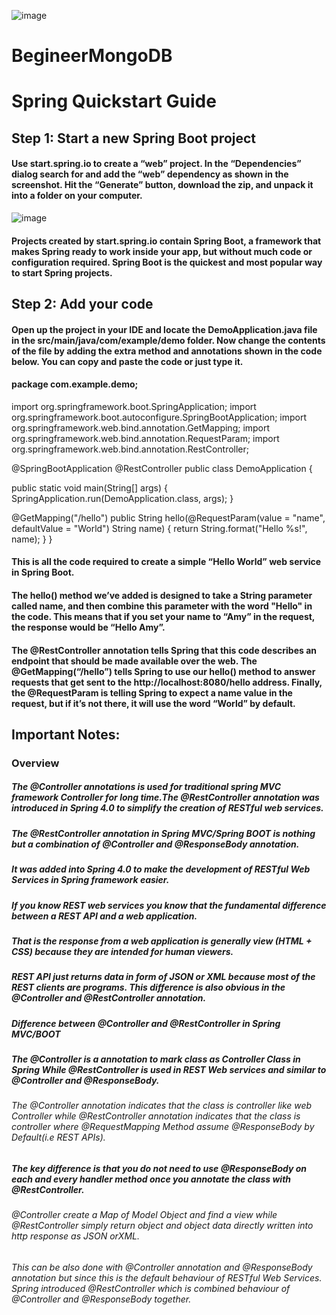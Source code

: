 ![image](https://user-images.githubusercontent.com/58394648/162635207-ea54a7d5-4c56-4cd3-b7ae-e2c440321613.png)

# BegineerMongoDB

# Spring Quickstart Guide

## Step 1: Start a new Spring Boot project
#### Use start.spring.io to create a “web” project. In the “Dependencies” dialog search for and add the “web” dependency as shown in the screenshot. Hit the “Generate” button, download the zip, and unpack it into a folder on your computer.

![image](https://user-images.githubusercontent.com/58394648/162635442-65d35252-18fe-4cf0-bee4-82efa08241ad.png)

#### Projects created by start.spring.io contain Spring Boot, a framework that makes Spring ready to work inside your app, but without much code or configuration required. Spring Boot is the quickest and most popular way to start Spring projects.

## Step 2: Add your code
#### Open up the project in your IDE and locate the DemoApplication.java file in the src/main/java/com/example/demo folder. Now change the contents of the file by adding the extra method and annotations shown in the code below. You can copy and paste the code or just type it.

#### package com.example.demo;

import org.springframework.boot.SpringApplication;
import org.springframework.boot.autoconfigure.SpringBootApplication;
import org.springframework.web.bind.annotation.GetMapping;
import org.springframework.web.bind.annotation.RequestParam;
import org.springframework.web.bind.annotation.RestController;

@SpringBootApplication
@RestController
public class DemoApplication {

public static void main(String[] args) {
SpringApplication.run(DemoApplication.class, args);
}

@GetMapping("/hello")
public String hello(@RequestParam(value = "name", defaultValue = "World") String name) {
return String.format("Hello %s!", name);
}
}

#### This is all the code required to create a simple “Hello World” web service in Spring Boot.

#### The hello() method we’ve added is designed to take a String parameter called name, and then combine this parameter with the word "Hello" in the code. This means that if you set your name to “Amy” in the request, the response would be “Hello Amy”.

#### The @RestController annotation tells Spring that this code describes an endpoint that should be made available over the web. The @GetMapping(“/hello”) tells Spring to use our hello() method to answer requests that get sent to the http://localhost:8080/hello address. Finally, the @RequestParam is telling Spring to expect a name value in the request, but if it’s not there, it will use the word “World” by default.

## Important Notes:

### Overview
##### The @Controller annotations is used for traditional spring MVC framework Controller for long time.The @RestController annotation was introduced in Spring 4.0 to simplify the creation of RESTful web services.
##### The @RestController annotation in Spring MVC/Spring BOOT is nothing but a combination of @Controller and @ResponseBody annotation.
##### It was added into Spring 4.0 to make the development of RESTful Web Services in Spring framework easier.
##### If you know REST web services you know that the fundamental difference between a REST API and a web application.
##### That is the response from a web application is generally view (HTML + CSS) because they are intended for human viewers.
##### REST API just returns data in form of JSON or XML because most of the REST clients are programs. This difference is also obvious in the @Controller and @RestController annotation.
##### Difference between @Controller and @RestController in Spring MVC/BOOT
##### The @Controller is a annotation to mark class as Controller Class in Spring While @RestController is used in REST Web services and similar to @Controller and @ResponseBody.
###### The @Controller annotation indicates that the class is controller like web Controller while @RestController annotation indicates that the class is controller where @RequestMapping Method assume @ResponseBody by Default(i.e REST APIs).
##### The key difference is that you do not need to use @ResponseBody on each and every handler method once you annotate the class with @RestController.
###### @Controller create a Map of Model Object and find a view while @RestController simply return object and object data directly written into http response as JSON orXML.
###### This can be also done with @Controller annotation and @ResponseBody annotation but since this is the default behaviour of RESTful Web Services. Spring introduced @RestController which is combined behaviour of @Controller and @ResponseBody together.
